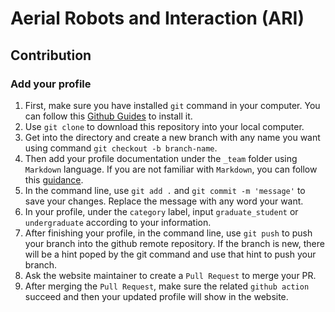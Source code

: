 # Aerial Robots and Interaction (ARI)

## Contribution

### Add your profile
1. First, make sure you have installed `git` command in your computer. You can follow this [Github Guides](https://github.com/git-guides/install-git) to install it.
2. Use `git clone` to download this repository into your local computer.
3. Get into the directory and create a new branch with any name you want using command `git checkout -b branch-name`.
4. Then add your profile documentation under the `_team` folder using `Markdown` language. If you are not familiar with `Markdown`, you can follow this [guidance](https://www.markdownguide.org).
5. In the command line, use `git add .` and `git commit -m 'message'` to save your changes. Replace the message with any word your want.
6. In your profile, under the `category` label, input `graduate_student` or `undergraduate` according to your information.
7. After finishing your profile, in the command line, use `git push` to push your branch into the github remote repository. If the branch is new, there will be a hint poped by the git command and use that hint to push your branch.
8. Ask the website maintainer to create a `Pull Request` to merge your PR.
9. After merging the `Pull Request`, make sure the related `github action` succeed and then your updated profile will show in the website.



